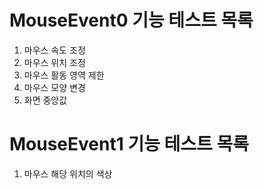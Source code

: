 # MouseEvent0 기능 테스트 목록
1. 마우스 속도 조정
2. 마우스 위치 조정
3. 마우스 활동 영역 제한
4. 마우스 모양 변경
5. 화면 중앙값

# MouseEvent1 기능 테스트 목록
1. 마우스 해당 위치의 색상